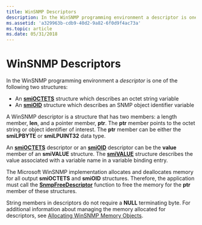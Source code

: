 ```yaml
---
title: WinSNMP Descriptors
description: In the WinSNMP programming environment a descriptor is one of the following two structures.
ms.assetid: 'a329963b-cdb9-40d2-9a82-6f0d9f4ac73a'
ms.topic: article
ms.date: 05/31/2018
---
```


# WinSNMP Descriptors

In the WinSNMP programming environment a *descriptor* is one of the following two structures:

-   An [**smiOCTETS**](/windows/desktop/api/Winsnmp/ns-winsnmp-smioctets) structure which describes an octet string variable
-   An [**smiOID**](/windows/desktop/api/Winsnmp/ns-winsnmp-smioid) structure which describes an SNMP object identifier variable

A WinSNMP descriptor is a structure that has two members: a length member, **len**, and a pointer member, **ptr**. The **ptr** member points to the octet string or object identifier of interest. The **ptr** member can be either the **smiLPBYTE** or **smiLPUINT32** data type.

An [**smiOCTETS**](/windows/desktop/api/Winsnmp/ns-winsnmp-smioctets) descriptor or an [**smiOID**](/windows/desktop/api/Winsnmp/ns-winsnmp-smioid) descriptor can be the **value** member of an **smiVALUE** structure. The [**smiVALUE**](/windows/desktop/api/Winsnmp/ns-winsnmp-smivalue) structure describes the value associated with a variable name in a variable binding entry.

The Microsoft WinSNMP implementation allocates and deallocates memory for all output **smiOCTETS** and **smiOID** structures. Therefore, the application must call the [**SnmpFreeDescriptor**](/windows/desktop/api/Winsnmp/nf-winsnmp-snmpfreedescriptor) function to free the memory for the **ptr** member of these structures.

String members in descriptors do not require a **NULL** terminating byte. For additional information about managing the memory allocated for descriptors, see [Allocating WinSNMP Memory Objects](allocating-winsnmp-memory-objects.md).

 

 




